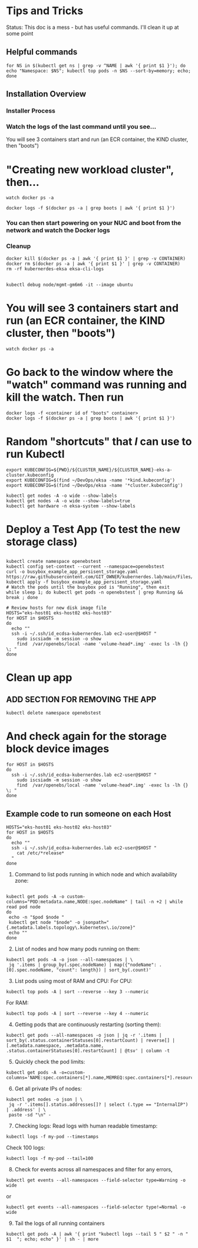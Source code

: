 # Tips and Tricks

Status:  This doc is a mess - but has useful commands.  I'll clean it up at some point

## Helpful commands
```
for NS in $(kubectl get ns | grep -v ^NAME | awk '{ print $1 }'); do echo "Namespace: $NS"; kubectl top pods -n $NS --sort-by=memory; echo; done
```

## Installation Overview
### Installer Process
### Watch the logs of the last command until you see...
You will see 3 containers start and run (an ECR container, the KIND cluster, then "boots")
#   "Creating new workload cluster", then...
```
watch docker ps -a

docker logs -f $(docker ps -a | grep boots | awk '{ print $1 }')
```

### You can then start powering on your NUC and boot from the network and watch the Docker logs

### Cleanup
```
docker kill $(docker ps -a | awk '{ print $1 }' | grep -v CONTAINER)
docker rm $(docker ps -a | awk '{ print $1 }' | grep -v CONTAINER)
rm -rf kubernerdes-eksa eksa-cli-logs
```

##
```
kubectl debug node/mgmt-gm6m6 -it --image ubuntu
```

# You will see 3 containers start and run (an ECR container, the KIND cluster, then "boots")
```
watch docker ps -a

```
# Go back to the window where the "watch" command was running and kill the watch.  Then run
```
docker logs -f <container id of "boots" container>
docker logs -f $(docker ps -a | grep boots | awk '{ print $1 }')
```


# Random "shortcuts" that *I* can use to run Kubectl
```
export KUBECONFIG=${PWD}/${CLUSTER_NAME}/${CLUSTER_NAME}-eks-a-cluster.kubeconfig
export KUBECONFIG=$(find ~/DevOps/eksa -name '*kind.kubeconfig')
export KUBECONFIG=$(find ~/DevOps/eksa -name '*cluster.kubeconfig')

kubectl get nodes -A -o wide --show-labels
kubectl get nodes -A -o wide --show-labels=true
kubectl get hardware -n eksa-system --show-labels
```

##
# Deploy a Test App (To test the new storage class)
##
```
kubectl create namespace openebstest
kubectl config set-context --current --namespace=openebstest
curl -o busybox_example_app_persisent_storage.yaml https://raw.githubusercontent.com/GIT_OWNER/kubernerdes.lab/main/Files/busybox_example_app_persisent_storage.yaml
kubectl apply -f busybox_example_app_persisent_storage.yaml
# Watch the pods until the busybox pod is "Running", then exit
while sleep 1; do kubectl get pods -n openebstest | grep Running && break ; done

# Review hosts for new disk image file
HOSTS="eks-host01 eks-host02 eks-host03"
for HOST in $HOSTS
do
  echo ""
  ssh -i ~/.ssh/id_ecdsa-kubernerdes.lab ec2-user@$HOST "
    sudo iscsiadm -m session -o show
    find  /var/openebs/local -name 'volume-head*.img' -exec ls -lh {} \; "
done
```

# Clean up app
## ADD SECTION FOR REMOVING THE APP
```
kubectl delete namespace openebstest

```
# And check again for the storage block device images
```
for HOST in $HOSTS
do
  ssh -i ~/.ssh/id_ecdsa-kubernerdes.lab ec2-user@$HOST "
    sudo iscsiadm -m session -o show
    find  /var/openebs/local -name 'volume-head*.img' -exec ls -lh {} \; "
done
```

## Example code to run someone on each Host
```
HOSTS="eks-host01 eks-host02 eks-host03"
for HOST in $HOSTS
do
  echo ""
  ssh -i ~/.ssh/id_ecdsa-kubernerdes.lab ec2-user@$HOST "
    cat /etc/*release*
  "
done
```

1) Command to list pods running in which node and which availability zone:
```

kubectl get pods -A -o custom-columns="POD:metadata.name,NODE:spec.nodeName" | tail -n +2 | while read pod node
do
 echo -n "$pod $node "
 kubectl get node "$node" -o jsonpath="{.metadata.labels.topology\.kubernetes\.io/zone}"
 echo ""
done
```

2) List of nodes and how many pods running on them:
```
kubectl get pods -A -o json --all-namespaces | \
 jq '.items | group_by(.spec.nodeName) | map({"nodeName": .[0].spec.nodeName, "count": length}) | sort_by(.count)'
```

3) List pods using most of RAM and CPU:
For CPU:
```
kubectl top pods -A | sort --reverse --key 3 --numeric
```

For RAM:
```
kubectl top pods -A | sort --reverse --key 4 --numeric
```

4) Getting pods that are continuously restarting (sorting them):
```
kubectl get pods --all-namespaces -o json | jq -r '.items | sort_by(.status.containerStatuses[0].restartCount) | reverse[] | [.metadata.namespace, .metadata.name, .status.containerStatuses[0].restartCount] | @tsv' | column -t
```

5) Quickly check the pod limits:
```
kubectl get pods -A -o=custom-columns='NAME:spec.containers[*].name,MEMREQ:spec.containers[*].resources.requests.memory,MEMLIM:spec.containers[*].resources.limits.memory,CPUREQ:spec.containers[*].resources.requests.cpu,CPULIM:spec.containers[*].resources.limits.cpu'
```

6) Get all private IPs of nodes:
```
kubectl get nodes -o json | \
 jq -r '.items[].status.addresses[]? | select (.type == "InternalIP") | .address' | \
 paste -sd "\n" -
```

7) Checking logs:
Read logs with human readable timestamp:
```
kubectl logs -f my-pod --timestamps
```

Check 100 logs:
```
kubectl logs -f my-pod --tail=100
```

8) Check for events across all namespaces and filter for any errors,
```
kubectl get events --all-namespaces --field-selector type=Warning -o wide
```
or
```
kubectl get events --all-namespaces --field-selector type!=Normal -o wide
```

9) Tail the logs of all running containers

```
kubectl get pods -A | awk '{ print "kubectl logs --tail 5 " $2 " -n " $1  "; echo; echo" }' | sh - | more
```
